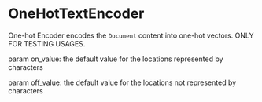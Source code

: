 # OneHotTextEncoder

One-hot Encoder encodes the `Document` content into one-hot vectors. ONLY FOR TESTING USAGES. 

param on_value: the default value for the locations represented by characters

param off_value: the default value for the locations not represented by characters